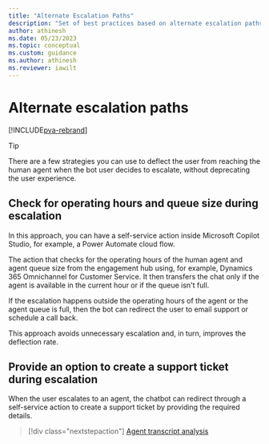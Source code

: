 ```yaml
---
title: "Alternate Escalation Paths"
description: "Set of best practices based on alternate escalation paths to improve the deflection rate of a Microsoft Copilot Studio chatbot."
author: athinesh
ms.date: 05/23/2023
ms.topic: conceptual
ms.custom: guidance
ms.author: athinesh
ms.reviewer: iawilt
---
```

# Alternate escalation paths

[!INCLUDE[pva-rebrand](../includes/pva-rebrand.md)]

> [!TIP]
> There are a few strategies you can use to deflect the user from reaching the human agent when the bot user decides to escalate, without deprecating the user experience.

## Check for operating hours and queue size during escalation

In this approach, you can have a self-service action inside Microsoft Copilot Studio, for example, a Power Automate cloud flow. 

The action that checks for the operating hours of the human agent and agent queue size from the engagement hub using, for example, Dynamics 365 Omnichannel for Customer Service. It then transfers the chat only if the agent is available in the current hour or if the queue isn't full. 

If the escalation happens outside the operating hours of the agent or the agent queue is full, then the bot can redirect the user to email support or schedule a call back. 

This approach avoids unnecessary escalation and, in turn, improves the deflection rate.

## Provide an option to create a support ticket during escalation

When the user escalates to an agent, the chatbot can redirect through a self-service action to create a support ticket by providing the required details.

> [!div class="nextstepaction"]
> [Agent transcript analysis](deflection-transcripts-analysis.md)
